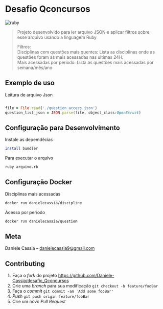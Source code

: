 
# Desafio Qconcursos
![ruby](https://user-images.githubusercontent.com/39657037/100154328-29fded00-2e84-11eb-998e-194fd8b65d20.png)

> Projeto desenvolvido para ler arquivo JSON e aplicar filtros sobre esse arquivo usando a linguagem Ruby <p>
>Filtros: <br>
>Disciplinas com questões mais quentes: Lista as disciplinas onde as questões foram as mais acessadas nas ultimas 24H. <br>
>Mais acessadas por periodo: Lista as questões mais acessadas por semana/mês/ano

	
## Exemplo de uso	

Leitura de arquivo Json
```ruby

file = File.read('./question_access.json')
question_list_json = JSON.parse(file, object_class:OpenStruct)
```



## Configuração para Desenvolvimento

 Instale as depemdêcias
```sh	
install bundler	
```	
Para executar o arquivo
```sh
ruby arquivo.rb
```	

## Configuração Docker

 Disciplinas mais acessadas
```sh	
docker run danielecassia/discipline 		
```	
Acesso por período
```sh
docker run danielecassia/question 		

```	

## Meta	
Daniele Cassia – danielecassia9@gmail.com	<br>


## Contributing

1. Faça o _fork_ do projeto <https://github.com/Daniele-Cassia/desafio_Qconcursos>
2. Crie uma _branch_ para sua modificação `git checkout -b feature/fooBar`
3. Faça o _commit_ `git commit -am 'Add some fooBar'`
4. _Push_ `git push origin feature/fooBar`
5. Crie um novo _Pull Request_

